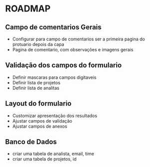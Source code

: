 # ROADMAP

## Campo de comentarios Gerais
* Configurar para campo de comentarios ser a primeira pagina do protuario depois da capa
* Pagina de comentario, com observações e imagens gerais

## Validação dos campos do formulario
* Definir mascaras para campos digitaveis
* Definir lista de projetos
* Definir lista de analitas

## Layout do formulario
* Customizar apresentação dos resultados
* Ajustar campos de validação
* Ajustar campos de anexos

## Banco de Dados
* criar uma tabela de analista, email, time
* criar uma tabela de projetos, id
